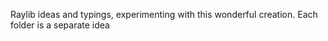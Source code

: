 Raylib ideas and typings, experimenting with this wonderful creation. Each folder is a separate idea

